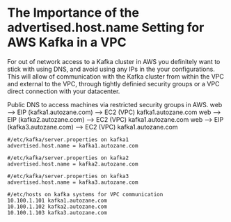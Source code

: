 # The Importance of the advertised.host.name Setting for AWS Kafka in a VPC 

For out of network access to a Kafka cluster in AWS you definitely want to stick with using DNS,
and avoid using any IPs in the your configurations.  This will allow of communication with the Kafka
cluster from within the VPC and external to the VPC, through tightly definied security groups or a 
VPC direct connection with your datacenter.

Public DNS to access machines via restricted security groups in AWS.
web --> EIP (kafka1.autozane.com) --> EC2 (VPC) kafka1.autozane.com
web --> EIP (kafka2.autozane.com) --> EC2 (VPC) kafka1.autozane.com
web --> EIP (kafka3.autozane.com) --> EC2 (VPC) kafka1.autozane.com

```
#/etc/kafka/server.properties on kafka1
advertised.host.name = kafka1.autozane.com
```

```
#/etc/kafka/server.properties on kafka2
advertised.host.name = kafka2.autozane.com
```

```
#/etc/kafka/server.properties on kafka3
advertised.host.name = kafka3.autozane.com
```

```
#/etc/hosts on kafka systems for VPC communication
10.100.1.101 kafka1.autozane.com
10.100.1.102 kafka2.autozane.com
10.100.1.103 kafka3.autozane.com
```
